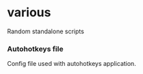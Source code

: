 # various
Random standalone scripts

### Autohotkeys file
Config file used with autohotkeys application.
